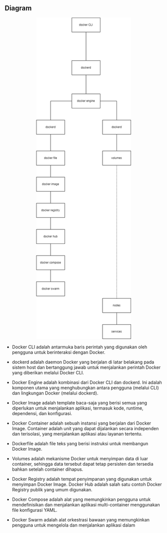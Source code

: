 ## Diagram 
<div align="center"><img src="gambar-tugas.jpg"></div>

- Docker CLI adalah antarmuka baris perintah yang digunakan oleh pengguna untuk berinteraksi dengan Docker.

- dockerd adalah daemon Docker yang berjalan di latar belakang pada sistem host dan bertanggung jawab untuk menjalankan perintah Docker yang diberikan melalui Docker CLI.

- Docker Engine adalah kombinasi dari Docker CLI dan dockerd. Ini adalah komponen utama yang menghubungkan antara pengguna (melalui CLI) dan lingkungan Docker (melalui dockerd).

- Docker Image adalah template baca-saja yang berisi semua yang diperlukan untuk menjalankan aplikasi, termasuk kode, runtime, dependensi, dan konfigurasi.

- Docker Container adalah sebuah instansi yang berjalan dari Docker Image. Container adalah unit yang dapat dijalankan secara independen dan terisolasi, yang menjalankan aplikasi atau layanan tertentu.

- Dockerfile adalah file teks yang berisi instruksi untuk membangun Docker Image.

- Volumes adalah mekanisme Docker untuk menyimpan data di luar container, sehingga data tersebut dapat tetap persisten dan tersedia bahkan setelah container dihapus.

- Docker Registry adalah tempat penyimpanan yang digunakan untuk menyimpan Docker Image. Docker Hub adalah salah satu contoh Docker Registry publik yang umum digunakan.

- Docker Compose adalah alat yang memungkinkan pengguna untuk mendefinisikan dan menjalankan aplikasi multi-container menggunakan file konfigurasi YAML.

- Docker Swarm adalah alat orkestrasi bawaan yang memungkinkan pengguna untuk mengelola dan menjalankan aplikasi dalam
